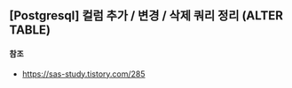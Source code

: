## [Postgresql\] 컬럼 추가 / 변경 / 삭제 쿼리 정리 (ALTER TABLE)



#### 참조

- https://sas-study.tistory.com/285